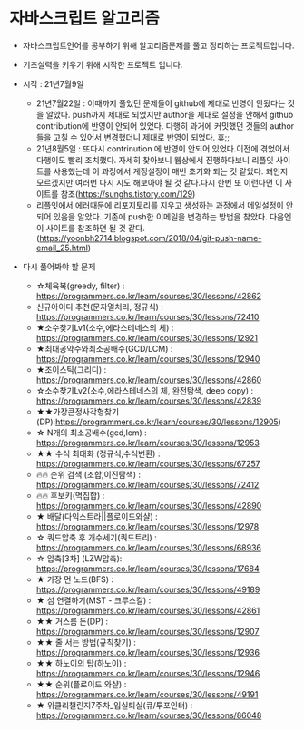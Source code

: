 # 자바스크립트 알고리즘
- 자바스크립트언어를 공부하기 위해 알고리즘문제를 풀고 정리하는 프로젝트입니다.
- 기초실력을 키우기 위해 시작한 프로젝트 입니다.

- 시작 : 21년7월9일
  - 21년7월22일 : 이때까지 풀었던 문제들이 github에 제대로 반영이 안됬다는 것을 알았다. push까지 제대로 되었지만 author을 제대로 설정을 안해서 github contribution에 반영이 안되어 있었다. 다행히 과거에 커밋했던 것들의 author들을 고칠 수 있어서 변경했더니 제대로 반영이 되었다. 휴;;
  - 21년8월5일 : 또다시 contrinution 에 반영이 안되어 있었다.이전에 겪었어서 다행이도 빨리 조치했다. 
  자세히 찾아보니 웹상에서 진행하다보니 리플잇 사이트를 사용했는데 이 과정에서 계정설정이 매번 초기화 되는 것 같았다. 왜인지 모르겠지만 여러번 다시 시도 해보아야 될 것 같다.다시 한번 또 이런다면 이 사이트를 참조(https://sunghs.tistory.com/129)
  - 리플잇에서 에러때문에 리포지토리를 지우고 생성하는 과정에서 메일설정이 안되어 있음을 알았다. 기존에 push한 이메일을 변경하는 방법을 찾았다. 다음엔 이 사이트를 참조하면 될 것 같다.(https://yoonbh2714.blogspot.com/2018/04/git-push-name-email_25.html)

- 다시 풀어봐야 할 문제
  - ☆체육복(greedy, filter) : https://programmers.co.kr/learn/courses/30/lessons/42862
  - 신규아이디 추천(문자열처리, 정규식) : https://programmers.co.kr/learn/courses/30/lessons/72410
  - ★소수찾기Lv1(소수,에라스테네스의 체) : https://programmers.co.kr/learn/courses/30/lessons/12921
  - ★최대공약수와최소공배수(GCD/LCM) : https://programmers.co.kr/learn/courses/30/lessons/12940
  - ★조이스틱(그리디) : https://programmers.co.kr/learn/courses/30/lessons/42860
  - ☆소수찾기Lv2(소수,에라스테네스의 체, 완전탐색, deep copy) : https://programmers.co.kr/learn/courses/30/lessons/42839
  - ★★가장큰정사각형찾기(DP):https://programmers.co.kr/learn/courses/30/lessons/12905)
  - ☆ N개의 최소공배수(gcd,lcm) : https://programmers.co.kr/learn/courses/30/lessons/12953
  - ★★ 수식 최대화 (정규식,수식변환) : https://programmers.co.kr/learn/courses/30/lessons/67257
  - 🔥🔥 순위 검색 (조합,이진탐색) : https://programmers.co.kr/learn/courses/30/lessons/72412
  - 🔥🔥 후보키(멱집합) : https://programmers.co.kr/learn/courses/30/lessons/42890
  - ★ 배달(다익스트라||플로이드와샬) : https://programmers.co.kr/learn/courses/30/lessons/12978
  - ☆ 쿼드압축 후 개수세기(쿼드트리) : https://programmers.co.kr/learn/courses/30/lessons/68936
  - ☆ 압축[3차] (LZW압축): https://programmers.co.kr/learn/courses/30/lessons/17684
  - ★ 가장 먼 노드(BFS) : https://programmers.co.kr/learn/courses/30/lessons/49189
  - ★ 섬 연결하기(MST - 크루스칼) : https://programmers.co.kr/learn/courses/30/lessons/42861
  - ★★ 거스름 돈(DP) : https://programmers.co.kr/learn/courses/30/lessons/12907
  - ★★ 줄 서는 방법(규칙찾기) : https://programmers.co.kr/learn/courses/30/lessons/12936
  - ★★ 하노이의 탑(하노이) : https://programmers.co.kr/learn/courses/30/lessons/12946
  - ★★ 순위(플로이드 와샬) : https://programmers.co.kr/learn/courses/30/lessons/49191
  - ★ 위클리챌린지7주차_입실퇴실(큐/투포인터) : https://programmers.co.kr/learn/courses/30/lessons/86048